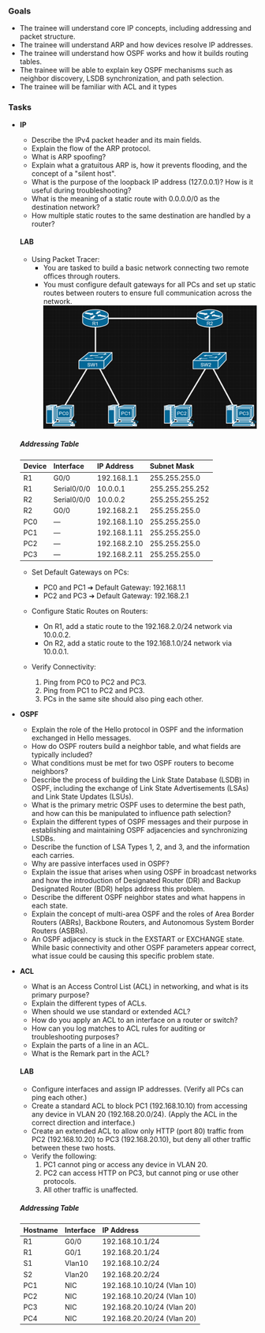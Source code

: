 ### Goals
- The trainee will understand core IP concepts, including addressing and packet structure.  
- The trainee will understand ARP and how devices resolve IP addresses.
- The trainee will understand how OSPF works and how it builds routing tables.  
- The trainee will be able to explain key OSPF mechanisms such as neighbor discovery, LSDB synchronization, and path selection.
- The trainee will be familiar with ACL and it types

### Tasks
- **IP**
    - Describe the IPv4 packet header and its main fields.
    - Explain the flow of the ARP protocol.
    - What is ARP spoofing?
    - Explain what a gratuitous ARP is, how it prevents flooding, and the concept of a "silent host".
    - What is the purpose of the loopback IP address (127.0.0.1)? How is it useful during troubleshooting?
    - What is the meaning of a static route with 0.0.0.0/0 as the destination network?
    - How multiple static routes to the same destination are handled by a router?

    #### LAB
    - Using Packet Tracer:
        - You are tasked to build a basic network connecting two remote offices through routers.
        - You must configure default gateways for all PCs and set up static routes between routers to ensure full communication across the network.
        ![IP](ip-lab.png)
        
    ##### Addressing Table
    | Device |  Interface  |  IP Address  | Subnet Mask
    |  ----  | ----------- | ------------ | ---------
    |  R1    | G0/0        | 192.168.1.1  | 255.255.255.0
    |  R1    | Serial0/0/0 | 10.0.0.1     | 255.255.255.252
    |  R2    | Serial0/0/0 | 10.0.0.2     | 255.255.255.252
    |  R2    | G0/0        | 192.168.2.1  | 255.255.255.0
    |  PC0   | —           | 192.168.1.10 | 255.255.255.0
    |  PC1   | —           | 192.168.1.11 | 255.255.255.0
    |  PC2   | —           | 192.168.2.10 | 255.255.255.0
    |  PC3   | —           | 192.168.2.11 | 255.255.255.0

    - Set Default Gateways on PCs:
        - PC0 and PC1 ➔ Default Gateway: 192.168.1.1
        - PC2 and PC3 ➔ Default Gateway: 192.168.2.1

    - Configure Static Routes on Routers:
        - On R1, add a static route to the 192.168.2.0/24 network via 10.0.0.2.
        - On R2, add a static route to the 192.168.1.0/24 network via 10.0.0.1.

    - Verify Connectivity:
        1. Ping from PC0 to PC2 and PC3.
        2. Ping from PC1 to PC2 and PC3.
        3. PCs in the same site should also ping each other.

- **OSPF**
    - Explain the role of the Hello protocol in OSPF and the information exchanged in Hello messages.
    - How do OSPF routers build a neighbor table, and what fields are typically included?
    - What conditions must be met for two OSPF routers to become neighbors?
    - Describe the process of building the Link State Database (LSDB) in OSPF, including the exchange of Link State Advertisements (LSAs) and Link State Updates (LSUs).
    - What is the primary metric OSPF uses to determine the best path, and how can this be manipulated to influence path selection?
    - Explain the different types of OSPF messages and their purpose in establishing and maintaining OSPF adjacencies and synchronizing LSDBs.
    - Describe the function of LSA Types 1, 2, and 3, and the information each carries.
    - Why are passive interfaces used in OSPF?
    - Explain the issue that arises when using OSPF in broadcast networks and how the introduction of Designated Router (DR) and Backup Designated Router (BDR) helps address this problem.
    - Describe the different OSPF neighbor states and what happens in each state.
    - Explain the concept of multi-area OSPF and the roles of Area Border Routers (ABRs), Backbone Routers, and Autonomous System Border Routers (ASBRs).
    - An OSPF adjacency is stuck in the EXSTART or EXCHANGE state. While basic connectivity and other OSPF parameters appear correct, what issue could be causing this specific problem state.

- **ACL**
    - What is an Access Control List (ACL) in networking, and what is its primary purpose?
    - Explain the different types of ACLs.
    - When should we use standard or extended ACL?
    - How do you apply an ACL to an interface on a router or switch?
    - How can you log matches to ACL rules for auditing or troubleshooting purposes?
    - Explain the parts of a line in an ACL.
    - What is the Remark part in the ACL?

    #### LAB
    - Configure interfaces and assign IP addresses. (Verify all PCs can ping each other.)
    - Create a standard ACL to block PC1 (192.168.10.10) from accessing any device in VLAN 20 (192.168.20.0/24). (Apply the ACL in the correct direction and interface.)
    - Create an extended ACL to allow only HTTP (port 80) traffic from PC2 (192.168.10.20) to PC3 (192.168.20.10), but deny all other traffic between these two hosts.
    - Verify the following:
        1. PC1 cannot ping or access any device in VLAN 20.
        2. PC2 can access HTTP on PC3, but cannot ping or use other protocols.
        3. All other traffic is unaffected.
    
    ##### Addressing Table

    | Hostname | Interface | IP Address     |
    |----------|-----------|----------------|
    | R1       | G0/0      | 192.168.10.1/24|
    | R1       | G0/1      | 192.168.20.1/24|
    | S1       | Vlan10    | 192.168.10.2/24|
    | S2       | Vlan20    | 192.168.20.2/24|
    | PC1      | NIC       | 192.168.10.10/24 (Vlan 10)|
    | PC2      | NIC       | 192.168.10.20/24 (Vlan 10)|
    | PC3      | NIC       | 192.168.20.10/24 (Vlan 20)|
    | PC4      | NIC       | 192.168.20.20/24 (Vlan 20)|